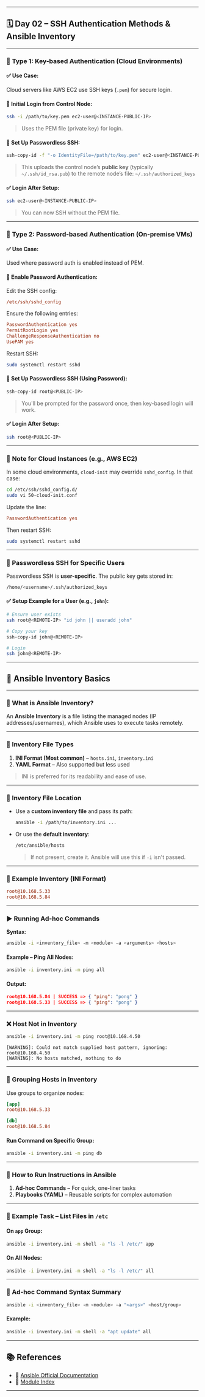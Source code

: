 
---

## 🗓️ Day 02 – SSH Authentication Methods & Ansible Inventory

---

### 🔹 **Type 1: Key-based Authentication (Cloud Environments)**

#### ✅ Use Case:

Cloud servers like AWS EC2 use SSH keys (`.pem`) for secure login.

#### 📌 Initial Login from Control Node:

```bash
ssh -i /path/to/key.pem ec2-user@<INSTANCE-PUBLIC-IP>
```

> Uses the PEM file (private key) for login.

#### 📌 Set Up Passwordless SSH:

```bash
ssh-copy-id -f "-o IdentityFile=/path/to/key.pem" ec2-user@<INSTANCE-PUBLIC-IP>
```

> This uploads the control node’s **public key** (typically `~/.ssh/id_rsa.pub`) to the remote node’s file:
> `~/.ssh/authorized_keys`

#### ✅ Login After Setup:

```bash
ssh ec2-user@<INSTANCE-PUBLIC-IP>
```

> You can now SSH without the PEM file.

---

### 🔹 **Type 2: Password-based Authentication (On-premise VMs)**

#### ✅ Use Case:

Used where password auth is enabled instead of PEM.

#### 📌 Enable Password Authentication:

Edit the SSH config:

```ini
/etc/ssh/sshd_config
```

Ensure the following entries:

```ini
PasswordAuthentication yes
PermitRootLogin yes
ChallengeResponseAuthentication no
UsePAM yes
```

Restart SSH:

```bash
sudo systemctl restart sshd
```

#### 📌 Set Up Passwordless SSH (Using Password):

```bash
ssh-copy-id root@<PUBLIC-IP>
```

> You'll be prompted for the password once, then key-based login will work.

#### ✅ Login After Setup:

```bash
ssh root@<PUBLIC-IP>
```

---

### 🔹 **Note for Cloud Instances (e.g., AWS EC2)**

In some cloud environments, `cloud-init` may override `sshd_config`. In that case:

```bash
cd /etc/ssh/sshd_config.d/
sudo vi 50-cloud-init.conf
```

Update the line:

```ini
PasswordAuthentication yes
```

Then restart SSH:

```bash
sudo systemctl restart sshd
```

---

### 🔹 Passwordless SSH for Specific Users

Passwordless SSH is **user-specific**. The public key gets stored in:

```bash
/home/<username>/.ssh/authorized_keys
```

#### ✅ Setup Example for a User (e.g., `john`):

```bash
# Ensure user exists
ssh root@<REMOTE-IP> "id john || useradd john"

# Copy your key
ssh-copy-id john@<REMOTE-IP>

# Login
ssh john@<REMOTE-IP>
```

---

## 📘 Ansible Inventory Basics

---

### 🧾 What is Ansible Inventory?

An **Ansible Inventory** is a file listing the managed nodes (IP addresses/usernames), which Ansible uses to execute tasks remotely.

---

### 📂 Inventory File Types

1. **INI Format (Most common)** – `hosts.ini`, `inventory.ini`
2. **YAML Format** – Also supported but less used

> INI is preferred for its readability and ease of use.

---

### 📍 Inventory File Location

* Use a **custom inventory file** and pass its path:

  ```bash
  ansible -i /path/to/inventory.ini ...
  ```

* Or use the **default inventory**:

  ```bash
  /etc/ansible/hosts
  ```

  > If not present, create it. Ansible will use this if `-i` isn't passed.

---

### 🧪 Example Inventory (INI Format)

```ini
root@10.168.5.33
root@10.168.5.84
```

---

### ▶️ Running Ad-hoc Commands

**Syntax**:

```bash
ansible -i <inventory_file> -m <module> -a <arguments> <hosts>
```

#### Example – Ping All Nodes:

```bash
ansible -i inventory.ini -m ping all
```

#### Output:

```json
root@10.168.5.84 | SUCCESS => { "ping": "pong" }
root@10.168.5.33 | SUCCESS => { "ping": "pong" }
```

---

### ❌ Host Not in Inventory

```bash
ansible -i inventory.ini -m ping root@10.168.4.50
```

```plaintext
[WARNING]: Could not match supplied host pattern, ignoring: root@10.168.4.50
[WARNING]: No hosts matched, nothing to do
```

---

### 🧭 Grouping Hosts in Inventory

Use groups to organize nodes:

```ini
[app]
root@10.168.5.33

[db]
root@10.168.5.84
```

#### Run Command on Specific Group:

```bash
ansible -i inventory.ini -m ping db
```

---

### 🧰 How to Run Instructions in Ansible

1. **Ad-hoc Commands** – For quick, one-liner tasks
2. **Playbooks (YAML)** – Reusable scripts for complex automation

---

### 🧪 Example Task – List Files in `/etc`

#### On `app` Group:

```bash
ansible -i inventory.ini -m shell -a "ls -l /etc/" app
```

#### On All Nodes:

```bash
ansible -i inventory.ini -m shell -a "ls -l /etc/" all
```

---

### 📌 Ad-hoc Command Syntax Summary

```bash
ansible -i <inventory_file> -m <module> -a "<args>" <host/group>
```

#### Example:

```bash
ansible -i inventory.ini -m shell -a "apt update" all
```

---

## 📚 References

* 🔗 [Ansible Official Documentation](https://docs.ansible.com/)
* 🔗 [Module Index](https://docs.ansible.com/ansible/latest/collections/index_module.html)

---

